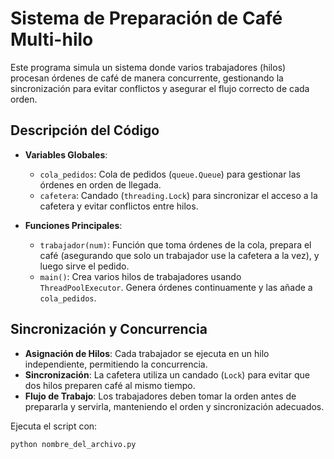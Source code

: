 # Sistema de Preparación de Café Multi-hilo

Este programa simula un sistema donde varios trabajadores (hilos) procesan órdenes de café de manera concurrente, gestionando la sincronización para evitar conflictos y asegurar el flujo correcto de cada orden.

## Descripción del Código

- **Variables Globales**:
  - `cola_pedidos`: Cola de pedidos (`queue.Queue`) para gestionar las órdenes en orden de llegada.
  - `cafetera`: Candado (`threading.Lock`) para sincronizar el acceso a la cafetera y evitar conflictos entre hilos.

- **Funciones Principales**:
  - `trabajador(num)`: Función que toma órdenes de la cola, prepara el café (asegurando que solo un trabajador use la cafetera a la vez), y luego sirve el pedido.
  - `main()`: Crea varios hilos de trabajadores usando `ThreadPoolExecutor`. Genera órdenes continuamente y las añade a `cola_pedidos`.

## Sincronización y Concurrencia

- **Asignación de Hilos**: Cada trabajador se ejecuta en un hilo independiente, permitiendo la concurrencia.
- **Sincronización**: La cafetera utiliza un candado (`Lock`) para evitar que dos hilos preparen café al mismo tiempo.
- **Flujo de Trabajo**: Los trabajadores deben tomar la orden antes de prepararla y servirla, manteniendo el orden y sincronización adecuados.

Ejecuta el script con:

```bash
python nombre_del_archivo.py

